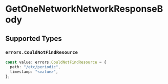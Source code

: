 # GetOneNetworkNetworkResponseBody


## Supported Types

### `errors.CouldNotFindResource`

```typescript
const value: errors.CouldNotFindResource = {
  path: "/etc/periodic",
  timestamp: "<value>",
};
```

